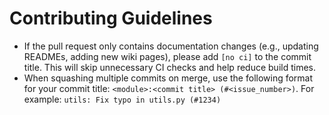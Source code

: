 # Contributing Guidelines

* If the pull request only contains documentation changes (e.g., updating
READMEs, adding new wiki pages), please add `[no ci]` to the commit title. This will skip unnecessary CI checks and help reduce build times.
* When squashing multiple commits on merge, use the following format for your commit title: `<module>:<commit title> (#<issue_number>)`. For example: `utils: Fix typo in utils.py (#1234)`
